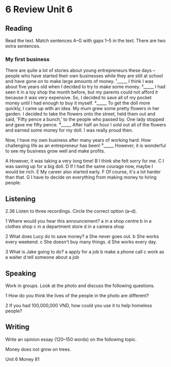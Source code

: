 # 6 Review Unit 6

## Reading

Read the text. Match sentences A–G with gaps 1–5 in the text. There are two extra sentences.

### My first business

There are quite a lot of stories about young entrepreneurs these days – people who have started their own businesses while they are still at school and have gone on to make large amounts of money. ¹_____ I think I was about five years old when I decided to try to make some money. ²_____ I had seen it in a toy shop the month before, but my parents could not afford it because it was very expensive. So, I decided to save all of my pocket money until I had enough to buy it myself. ³_____ To get the doll more quickly, I came up with an idea. My mum grew some pretty flowers in her garden. I decided to take the flowers onto the street, held them out and said, 'Fifty pence a bunch,' to the people who passed by. One lady stopped and gave me fifty pence. ⁴_____ After half an hour I sold out all of the flowers and earned some money for my doll. I was really proud then.

Now, I have my own business after many years of working hard. How challenging life as an entrepreneur has been! ⁵_____ However, it is wonderful to see my business grow well and make profits.

A However, it was taking a very long time!
B I think she felt sorry for me.
C I was saving up for a big doll.
D If I had the same courage now, maybe I would be rich.
E My career also started early.
F Of course, it's a lot harder than that.
G I have to decide on everything from making money to hiring people.

## Listening

2.36 Listen to three recordings. Circle the correct option (a–d).

1 Where would you hear this announcement?
   a in a shop centre
   b in a clothes shop
   c in a department store
   d in a camera shop

2 What does Lucy do to save money?
   a She never goes out.
   b She works every weekend.
   c She doesn't buy many things.
   d She works every day.

3 What is Jake going to do?
   a apply for a job
   b make a phone call
   c work as a waiter
   d tell someone about a job

## Speaking

Work in groups. Look at the photo and discuss the following questions.

1 How do you think the lives of the people in the photo are different?

2 If you had 100,000,000 VND, how could you use it to help homeless people?

## Writing

Write an opinion essay (120–150 words) on the following topic.

Money does not grow on trees.

Unit 6 Money 81